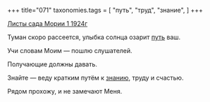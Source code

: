 +++
title="071"
taxonomies.tags = [
 "путь",
 "труд",
 "знание",
]
+++

[Листы сада Мории 1 1924г](/agni/1924)

Туман скоро рассеется, улыбка солнца озарит [путь](/tags/путь) ваш.   

Учи словам Моим — пошлю слушателей.   

Получающие должны давать.   

Знайте — веду кратким путём к [знанию](/tags/знание), труду и счастью.   

Рядом прохожу, и не замечают Меня.   

